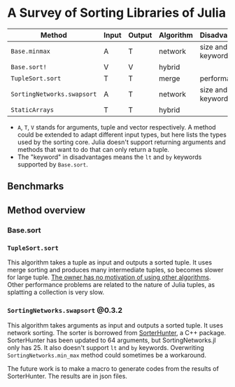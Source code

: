 # A Survey of Sorting Libraries of Julia

|Method|Input|Output|Algorithm|Disadvantage|
|------|-----|------|---------|----------|
|`Base.minmax`|A|T|network|size and keywords|
|`Base.sort!`|V|V|hybrid||
|`TupleSort.sort`|T|T|merge|performance|
|`SortingNetworks.swapsort`|A|T|network|size and keywords|
|`StaticArrays`|T|T|hybrid||

- `A`, `T`, `V` stands for arguments, tuple and vector respectively. A method could be extended to adapt different input types, but here lists the types used by the sorting core. Julia doesn't support returning arguments and methods that want to do that can only return a tuple.
- The "keyword" in disadvantages means the `lt` and `by` keywords supported by `Base.sort`.

## Benchmarks

## Method overview

### Base.sort

### `TupleSort.sort`
This algorithm takes a tuple as input and outputs a sorted tuple. It uses merge sorting and produces many intermediate tuples, so becomes slower for large tuple. [The owner has no motivation of using other algorithms](https://github.com/Jutho/TupleTools.jl/issues/20#issuecomment-1951482632). Other performance problems are related to the nature of Julia tuples, as splatting a collection is very slow.

### `SortingNetworks.swapsort` @0.3.2
This algorithm takes arguments as input and outputs a sorted tuple. It uses network sorting. The sorter is borrowed from [SorterHunter](https://github.com/bertdobbelaere/SorterHunter), a C++ package. SorterHunter has been updated to 64 arguments, but SortingNetworks.jl only has 25. It also doesn't support `lt` and `by` keywords. Overwriting `SortingNetworks.min_max` method could sometimes be a workaround.

The future work is to make a macro to generate codes from the results of SorterHunter. The results are in json files.
